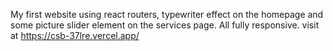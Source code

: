 My first website using react routers, typewriter effect on the homepage and some picture slider element on the services page. All fully responsive. visit at
https://csb-37lre.vercel.app/
